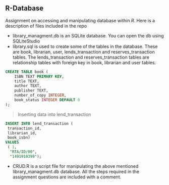 ## R-Database
Assignment on accessing and manipulating database within *R*. Here is a description of files included in the repo


* library_managment.db is an SQLite database. You can open the db using SQLiteStudio
* library.sql  is used to create some of the tables in the database. These are book, librarian, user, lends_transaction and reserves_transaction tables. The lends_transaction and reserves_transaction tables are relationship tables with foreign key in book, librarian and user tables. 
```sql
CREATE TABLE book (
    ISBN TEXT PRIMARY KEY,
    title TEXT,
    author TEXT,
    publisher TEXT,
    number_of_copy INTEGER,
    book_status INTEGER DEFAULT 0
);
```

> Inserting data into lend_transaction

```sql
INSERT INTO lend_transaction (
 transaction_id,
 librarian_id,
 book_isbn)
VALUES
 ( 1,
  "RTA/ID/00",
  "1491910399");
```


* CRUD.R is a script file for manipulating the above mentioned library_managment.db database. All the steps required in the assignment questions are included with a comment. 

